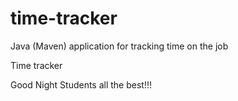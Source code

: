# time-tracker
Java (Maven) application for tracking time on the job

Time tracker

Good Night Students all the best!!!
